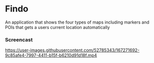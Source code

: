 # Findo
An application that shows the four types of maps including markers and POIs that gets a users current location automatically

### Screencast
https://user-images.githubusercontent.com/52785343/167271692-9c85afe4-7997-4411-b15f-b6210d91d18f.mp4

